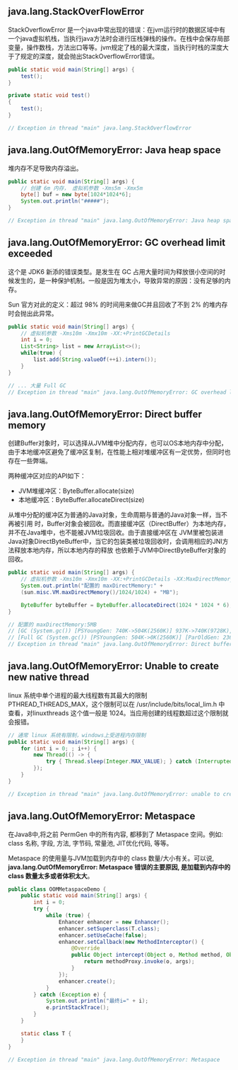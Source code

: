 ## java.lang.StackOverFlowError

StackOverflowError 是一个java中常出现的错误：在jvm运行时的数据区域中有一个java虚拟机栈，当执行java方法时会进行压栈弹栈的操作。在栈中会保存局部变量，操作数栈，方法出口等等。jvm规定了栈的最大深度，当执行时栈的深度大于了规定的深度，就会抛出StackOverflowError错误。

```java
public static void main(String[] args) {
    test();
}

private static void test()
{
    test();
}

// Exception in thread "main" java.lang.StackOverflowError
```

## java.lang.OutOfMemoryError: Java heap space

堆内存不足导致内存溢出。

```java
public static void main(String[] args) {
    // 创建 6m 内存， 虚拟机参数 -Xms5m -Xmx5m
    byte[] buf = new byte[1024*1024*6];
    System.out.println("#####");
}

// Exception in thread "main" java.lang.OutOfMemoryError: Java heap space
```

## java.lang.OutOfMemoryError:  GC overhead limit exceeded

这个是 JDK6 新添的错误类型。是发生在 GC 占用大量时间为释放很小空间的时候发生的，是一种保护机制。一般是因为堆太小，导致异常的原因：没有足够的内存。 

Sun 官方对此的定义：超过 98% 的时间用来做GC并且回收了不到 2% 的堆内存时会抛出此异常。

```java
public static void main(String[] args) {
    // 虚拟机参数 -Xms10m -Xmx10m -XX:+PrintGCDetails
    int i = 0;
    List<String> list = new ArrayList<>();
    while(true) {
    	list.add(String.valueOf(++i).intern());
    }
}

// ... 大量 Full GC
// Exception in thread "main" java.lang.OutOfMemoryError: GC overhead limit exceeded
```

## java.lang.OutOfMemoryError:  Direct buffer memory

创建Buffer对象时，可以选择从JVM堆中分配内存，也可以OS本地内存中分配，由于本地缓冲区避免了缓冲区复制，在性能上相对堆缓冲区有一定优势，但同时也存在一些弊端。

两种缓冲区对应的API如下：

- JVM堆缓冲区：ByteBuffer.allocate(size)
- 本地缓冲区：ByteBuffer.allocateDirect(size)

从堆中分配的缓冲区为普通的Java对象，生命周期与普通的Java对象一样，当不再被引用 时，Buffer对象会被回收。而直接缓冲区（DirectBuffer）为本地内存，并不在Java堆中，也不能被JVM垃圾回收。由于直接缓冲区在 JVM里被包装进Java对象DirectByteBuffer中，当它的包装类被垃圾回收时，会调用相应的JNI方法释放本地内存，所以本地内存的释放 也依赖于JVM中DirectByteBuffer对象的回收。

```java
public static void main(String[] args) {
    // 虚拟机参数 -Xms10m -Xmx10m -XX:+PrintGCDetails -XX:MaxDirectMemorySize=5m
    System.out.println("配置的 maxDirectMemory:" +
    (sun.misc.VM.maxDirectMemory()/1024/1024) + "MB");

    ByteBuffer byteBuffer = ByteBuffer.allocateDirect(1024 * 1024 * 6);
}

// 配置的 maxDirectMemory:5MB
// [GC (System.gc()) [PSYoungGen: 740K->504K(2560K)] 937K->740K(9728K), 0.0017495 secs] [Times: user=0.00 sys=0.00, real=0.00 secs] 
// [Full GC (System.gc()) [PSYoungGen: 504K->0K(2560K)] [ParOldGen: 236K->623K(7168K)] 740K->623K(9728K), [Metaspace: 3284K->3284K(1056768K)], 0.0067875 secs] [Times: user=0.02 sys=0.02, real=0.01 secs] 
// Exception in thread "main" java.lang.OutOfMemoryError: Direct buffer memory
```

## java.lang.OutOfMemoryError:  Unable to create new native thread

 linux 系统中单个进程的最大线程数有其最大的限制 PTHREAD_THREADS_MAX，这个限制可以在 /usr/include/bits/local_lim.h 中查看，对linuxthreads 这个值一般是 1024。当应用创建的线程数超过这个限制就会报错。

```java
// 通常 linux 系统有限制，windows上受进程内存限制
public static void main(String[] args) {
    for (int i = 0; ; i++) {
        new Thread(() -> {
            try { Thread.sleep(Integer.MAX_VALUE); } catch (InterruptedException e) { e.printStackTrace(); }
        });
    }
}

// Exception in thread "main" java.lang.OutOfMemoryError: unable to create new native thread
```

## java.lang.OutOfMemoryError: Metaspace

在Java8中,将之前 PermGen 中的所有内容, 都移到了 Metaspace 空间。例如: class 名称, 字段, 方法, 字节码, 常量池, JIT优化代码, 等等。

Metaspace 的使用量与JVM加载到内存中的 class 数量/大小有关。可以说, **java.lang.OutOfMemoryError: Metaspace 错误的主要原因, 是加载到内存中的 class 数量太多或者体积太大**。

```java
public class OOMMetaspaceDemo {
    public static void main(String[] args) {
        int i = 0;
        try {
            while (true) {
                Enhancer enhancer = new Enhancer();
                enhancer.setSuperclass(T.class);
                enhancer.setUseCache(false);
                enhancer.setCallback(new MethodInterceptor() {
                    @Override
                    public Object intercept(Object o, Method method, Object[] objects, MethodProxy methodProxy) throws Throwable {
                        return methodProxy.invoke(o, args);
                    }
                });
                enhancer.create();
            }
        } catch (Exception e) {
            System.out.println("最终i=" + i);
            e.printStackTrace();
        }
    }

    static class T {
    }
}

// Exception in thread "main" java.lang.OutOfMemoryError: Metaspace
```

